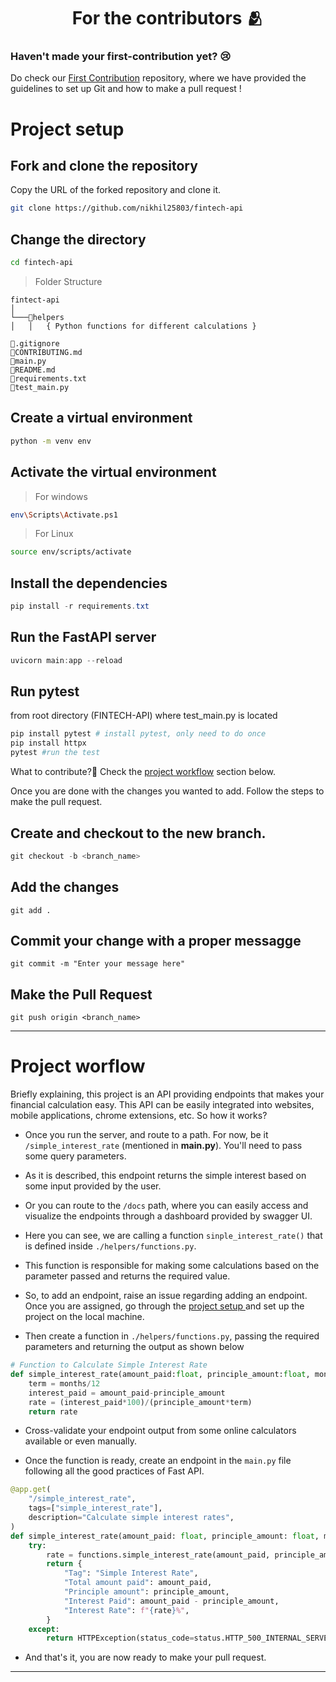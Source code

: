 <h1 align=center> For the contributors 🫂 </h1>

### Haven't made your first-contribution yet? 😢
Do check our [First Contribution](https://github.com/Clueless-Community/first-contribution) repository, where we have provided the guidelines to set up Git and how to make a pull request !

# Project setup 
## Fork and clone the repository
Copy the URL of the forked repository and clone it.
```bash
git clone https://github.com/nikhil25803/fintech-api
```

## Change the directory
```bash
cd fintech-api
```

> Folder Structure
```
fintect-api
│   
└───📂helpers
│   │   { Python functions for different calculations }       

📄.gitignore
📄CONTRIBUTING.md
📄main.py
📄README.md
📄requirements.txt
📄test_main.py
```


## Create a virtual environment
```bash
python -m venv env
```
## Activate the virtual environment
> For windows
```bash
env\Scripts\Activate.ps1
```
> For Linux
```bash
source env/scripts/activate
```

## Install the dependencies
```powershell
pip install -r requirements.txt
```

## Run the FastAPI server
```powershell
uvicorn main:app --reload
```

## Run pytest
from root directory (FINTECH-API) where test_main.py is located 
```powershell
pip install pytest # install pytest, only need to do once
pip install httpx
pytest #run the test
```

What to contribute?👀 
Check the [project workflow](https://github.com/Clueless-Community/fintech-api/blob/main/CONTRIBUTING.md#project-worflow) section below.

Once you are done with the changes you wanted to add. Follow the steps to make the pull request.
## Create and checkout to the new branch.
```powershell
git checkout -b <branch_name>
```
## Add the changes
```
git add .
```

## Commit your change with a proper messagge
```
git commit -m "Enter your message here"
```

## Make the Pull Request
```
git push origin <branch_name>
```
---

# Project worflow
Briefly explaining, this project is an API providing endpoints that makes your financial calculation easy. This API can be easily integrated into websites, mobile applications, chrome extensions, etc. So how it works?

+ Once you run the server, and route to a path. For now, be it `/simple_interest_rate` (mentioned in **main.py**). You'll need to pass some query parameters. 

+ As it is described, this endpoint returns the simple interest based on some input provided by the user.

+ Or you can route to the `/docs` path, where you can easily access and visualize the endpoints through a dashboard provided by swagger UI.

+ Here you can see, we are calling a function `sinple_interest_rate()` that is defined inside `./helpers/functions.py`.
+ This function is responsible for making some calculations based on the parameter passed and returns the required value.

+ So, to add an endpoint, raise an issue regarding adding an endpoint. Once you are assigned, go through the [project setup ]() and set up the project on the local machine.

+ Then create a function in `./helpers/functions.py`, passing the required parameters and returning the output as shown below
```python
# Function to Calculate Simple Interest Rate
def simple_interest_rate(amount_paid:float, principle_amount:float, months:int):
    term = months/12
    interest_paid = amount_paid-principle_amount
    rate = (interest_paid*100)/(principle_amount*term)
    return rate
```
+ Cross-validate your endpoint output from some online calculators available or even manually.

+ Once the function is ready, create an endpoint in the `main.py` file following all the good practices of Fast API.

```python
@app.get(
    "/simple_interest_rate",
    tags=["simple_interest_rate"],
    description="Calculate simple interest rates",
)
def simple_interest_rate(amount_paid: float, principle_amount: float, months: int):
    try:
        rate = functions.simple_interest_rate(amount_paid, principle_amount, months)
        return {
            "Tag": "Simple Interest Rate",
            "Total amount paid": amount_paid,
            "Principle amount": principle_amount,
            "Interest Paid": amount_paid - principle_amount,
            "Interest Rate": f"{rate}%",
        }
    except:
        return HTTPException(status_code=status.HTTP_500_INTERNAL_SERVER_ERROR)
```
+ And that's it, you are now ready to make your pull request.

---
